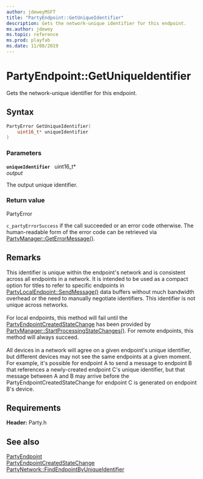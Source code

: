 ```yaml
---
author: jdeweyMSFT
title: "PartyEndpoint::GetUniqueIdentifier"
description: Gets the network-unique identifier for this endpoint.
ms.author: jdewey
ms.topic: reference
ms.prod: playfab
ms.date: 11/08/2019
---
```


# PartyEndpoint::GetUniqueIdentifier  

Gets the network-unique identifier for this endpoint.  

## Syntax  
  
```cpp
PartyError GetUniqueIdentifier(  
    uint16_t* uniqueIdentifier  
)  
```  
  
### Parameters  
  
**`uniqueIdentifier`** &nbsp; uint16_t*  
*output*  
  
The output unique identifier.  
  
  
### Return value  
PartyError
  
```c_partyErrorSuccess``` if the call succeeded or an error code otherwise. The human-readable form of the error code can be retrieved via [PartyManager::GetErrorMessage()](../../PartyManager/methods/partymanager_geterrormessage.md).
  
## Remarks  
  
This identifier is unique within the endpoint's network and is consistent across all endpoints in a network. It is intended to be used as a compact option for titles to refer to specific endpoints in [PartyLocalEndpoint::SendMessage()](../../PartyLocalEndpoint/methods/partylocalendpoint_sendmessage.md) data buffers without much bandwidth overhead or the need to manually negotiate identifiers. This identifier is not unique across networks. <br /><br /> For local endpoints, this method will fail until the [PartyEndpointCreatedStateChange](../../../structs/partyendpointcreatedstatechange.md) has been provided by [PartyManager::StartProcessingStateChanges()](../../PartyManager/methods/partymanager_startprocessingstatechanges.md). For remote endpoints, this method will always succeed.   <br /><br /> All devices in a network will agree on a given endpoint's unique identifier, but different devices may not see the same endpoints at a given moment. For example, it's possible for endpoint A to send a message to endpoint B that references a newly-created endpoint C's unique identifier, but that message between A and B may arrive before the PartyEndpointCreatedStateChange for endpoint C is generated on endpoint B's device.
  
## Requirements  
  
**Header:** Party.h
  
## See also  
[PartyEndpoint](../partyendpoint.md)  
[PartyEndpointCreatedStateChange](../../../structs/partyendpointcreatedstatechange.md)  
[PartyNetwork::FindEndpointByUniqueIdentifier](../../PartyNetwork/methods/partynetwork_findendpointbyuniqueidentifier.md)
  
  
